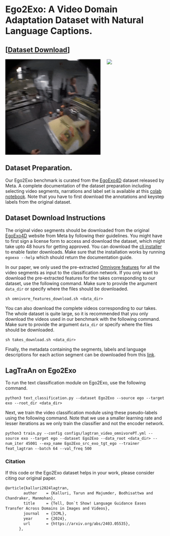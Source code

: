# Ego2Exo: A Video Domain Adaptation Dataset with Natural Language Captions.

## [[Dataset Download](https://huggingface.co/datasets/Tarun23/Ego2Exo)]

<div style="display:flex;">
    <img src="../assets/ego_Boil_noodles.gif" width="300" style="margin-right: 10px;" />
    <img src="../assets/exo_Boil_noodles.gif" width="300" style="margin-left: 10px;" />
</div>

## Dataset Preparation.

Our Ego2Exo benchmark is curated from the [EgoExo4D](https://ego-exo4d-data.org/) dataset released by Meta. A complete documentation of the dataset preparation including selecting video segments, narrations and label set is available at this [colab notebook](create_data.ipynb). Note that you have to first download the annotations and keystep labels from the original dataset. 

## Dataset Download Instructions

The original video segments should be downloaded from the original [EgoExo4D](https://ego-exo4d-data.org/) website from Meta by following their guidelines. You might have to first sign a license form to access and download the dataset, which might take upto 48 hours for getting approved. You can download the [cli installer](https://docs.ego-exo4d-data.org/download/) to enable faster downloads. Make sure that the installation works by running `egoexo --help` which should return the documentation guide. 

In our paper, we only used the pre-extracted [Omnivore features](https://docs.ego-exo4d-data.org/data/features/) for all the video segments as input to the classification network. If you only want to download the pre-extracted features for the takes corresponding to our dataset, use the following command. Make sure to provide the argument `data_dir` or specify where the files should be downloaded.
```
sh omnivore_features_download.sh <data_dir>
```

You can also download the complete videos corresponding to our takes. The whole dataset is quite large, so it is recommended that you only download the videos used in our benchmark with the following command. Make sure to provide the argument `data_dir` or specify where the files should be downloaded. 

```
sh takes_download.sh <data_dir>
```

Finally, the metadata containing the segments, labels and language descriptions for each action segment can be downloaded from this [link](https://huggingface.co/datasets/Tarun23/Ego2Exo). 

## LagTraAn on Ego2Exo

To run the text classification module on Ego2Exo, use the following command.
```
python3 text_classification.py --dataset Ego2Exo --source ego --target exo --root_dir <data_dir>
```

Next, we train the video classification module using these pseudo-labels using the following command. Note that we use a smaller learning rate and lesser iterations as we only train the classifier and not the encoder network. 
```
python3 train.py --config configs/lagtran_video_omnivorePT.yml --source exo --target ego --dataset Ego2Exo --data_root <data_dir> --num_iter 45001 --exp_name Ego2Exo_src_exo_tgt_ego --trainer feat_lagtran --batch 64 --val_freq 500
```

### Citation

If this code or the Ego2Exo dataset helps in your work, please consider citing our original paper. 
``` text
@article{kalluri2024lagtran,
        author    = {Kalluri, Tarun and Majumder, Bodhisattwa and Chandraker, Manmohan},
        title     = {Tell, Don`t Show! Language Guidance Eases Transfer Across Domains in Images and Videos},
        journal   = {ICML},
        year      = {2024},
        url       = {https://arxiv.org/abs/2403.05535},
      },
```
